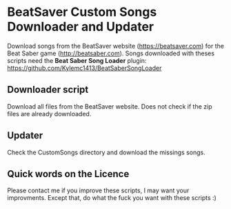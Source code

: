 # BeatSaver Custom Songs Downloader and Updater
Download songs from the BeatSaver website (https://beatsaver.com) for the Beat Saber game (http://beatsaber.com).
Songs downloaded with theses scripts need the **Beat Saber Song Loader** plugin: https://github.com/Kylemc1413/BeatSaberSongLoader

## Downloader script
Download all files from the BeatSaver website. Does not check if the zip files are already downloaded. 

## Updater
Check the CustomSongs directory and download the missings songs.

## Quick words on the Licence
Please contact me if you improve these scripts, I may want your improvments. Except that, do what the fuck you want with these scripts :)

